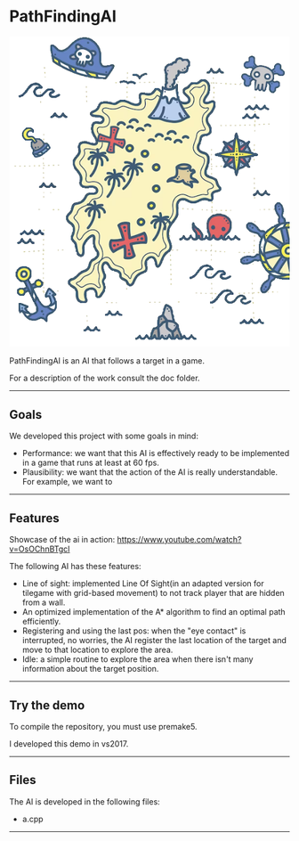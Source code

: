 # PathFindingAI

<!-- ![logo](presentation/projectLogo.png) -->
<p align="center">
  <img src="presentation/projectLogo.png" alt="Image Description">
</p>

PathFindingAI is an AI that follows a target in a game.

For a description of the work consult the doc folder.

***
## Goals

We developed this project with some goals in mind:
- Performance: we want that this AI is effectively ready to be implemented in a game that runs at least at 60 fps.
- Plausibility: we want that the action of the AI is really understandable. For example, we want to 

***
## Features

Showcase of the ai in action: https://www.youtube.com/watch?v=OsOChnBTgcI

The following AI has these features:
- Line of sight: implemented Line Of Sight(in an adapted version for tilegame with grid-based movement) to not track player
that are hidden from a wall.   
- An optimized implementation of the A* algorithm to find an optimal path efficiently.
- Registering and using the last pos: when the "eye contact" is interrupted, no worries, the AI register the last location of the target and move to that location to explore the area.
- Idle: a simple routine to explore the area when there isn't many information about the target position.

***
## Try the demo

To compile the repository, you must use premake5.

I developed this demo in vs2017.

***
## Files
The AI is developed in the following files:
- a.cpp
***

